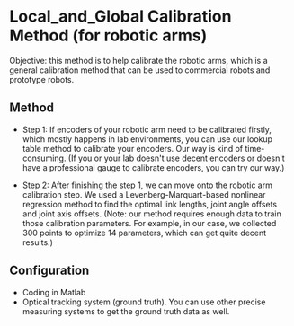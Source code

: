 # Local_and_Global Calibration Method (for robotic arms)
Objective: this method is to help calibrate the robotic arms, which is a general calibration method that can be used to commercial robots and prototype robots.

## Method
- Step 1: If encoders of your robotic arm need to be calibrated firstly, which mostly happens in lab environments, you can use our lookup table method to calibrate your encoders.
Our way is kind of time-consuming. (If you or your lab doesn't use decent encoders or doesn't have a professional gauge to calibrate encoders, you can try our way.)

- Step 2: After finishing the step 1, we can move onto the robotic arm calibration step. We used a Levenberg-Marquart-based nonlinear regression method to find the optimal link lengths, joint angle offsets and joint axis offsets. (Note: our method requires enough data to train those calibration parameters. For example, in our case, we collected 300 points to optimize 14 parameters, which can get quite decent results.)

## Configuration
- Coding in Matlab
- Optical tracking system (ground truth). You can use other precise measuring systems to get the ground truth data as well.

